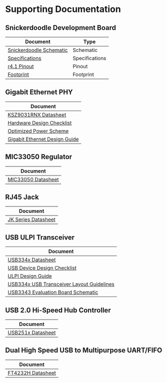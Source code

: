 # Supporting Documentation

## Snickerdoodle Development Board

<!-- <img src=https://krtkl.com/wp-content/uploads/2019/05/snickerdoodle-cj-down-1200x375.png> -->

| Document                                                                                                                                        | Type           |
| ----------------------------------------------------------------------------------------------------------------------------------------------- | -------------- |
| [Snickerdoodle Schematic](https://raw.githubusercontent.com/krtkl/open-source-schematics/master/snickerdoodle/snickerdoodle-schematic-r4p1.pdf) | Schematic      |
| [Specifications](https://krtkl.com/resources/docs/#specs-snickerdoodle)                                                                         | Specifications |
| [r4.1 Pinout](https://krtkl.com/uploads/pinout-r4.1.pdf)                                                                                        | Pinout         |
| [Footprint](https://krtkl.com/uploads/footprint-snickerdoodle.pdf)                                                                              | Footprint      |

## Gigabit Ethernet PHY

<!-- <img src=https://www.microchip.com/_images/products/medium/041233a1fdc57dbe34369f35a1d2452f.png width=20%> -->

| Document                                                                                                                 |
| ------------------------------------------------------------------------------------------------------------------------ |
| [KSZ9031RNX Datasheet](http://ww1.microchip.com/downloads/en/DeviceDoc/00002117F.pdf)                                    |
| [Hardware Design Checklist](http://ww1.microchip.com/downloads/en/DeviceDoc/KSZ9031RNX-HW-Design-Checklist-00003391.pdf) |
| [Optimized Power Scheme](http://ww1.microchip.com/downloads/en/Appnotes/ANLAN206-UNG.pdf)                                |
| [Gigabit Ethernet Design Guide](http://ww1.microchip.com/downloads/en/Appnotes/00002054A.pdf)                            |

## MIC33050 Regulator

| Document                                                                                                                                                         |
| ---------------------------------------------------------------------------------------------------------------------------------------------------------------- |
| [MIC33050 Datasheet](http://ww1.microchip.com/downloads/en/DeviceDoc/MIC33050-4MHz-Internal-Inductor-PWM-Buck-Power-Module-with-HyperLight-Load-DS20006120A.pdf) |

## RJ45 Jack

<!-- <img src=https://media.digikey.com/Photos/Pulse%20Photos/JK0654219NL.jpg width=20%/> -->

| Document                                                                                        |
| ----------------------------------------------------------------------------------------------- |
| [JK Series Datasheet](https://media.digikey.com/pdf/Data%20Sheets/Pulse%20PDFs/JK%20Series.pdf) |

## USB ULPI Transceiver

| Document                                                                                                                            |
| ----------------------------------------------------------------------------------------------------------------------------------- |
| [USB334x Datasheet](http://ww1.microchip.com/downloads/en/DeviceDoc/USB334x-Data-Sheet-DS00002646A.pdf)                             |
| [USB Device Design Checklist](http://ww1.microchip.com/downloads/en/Appnotes/00001863B.pdf)                                         |
| [ULPI Design Guide](http://ww1.microchip.com/downloads/en/Appnotes/AN19.17-Application-Note-DS00002944A.pdf)                        |
| [USB334x USB Transceiver Layout Guidelines](http://ww1.microchip.com/downloads/en/Appnotes/AN22.3-Application-Note-DS00002971A.pdf) |
| [USB3343 Evaluation Board Schematic](http://ww1.microchip.com/downloads/en/DeviceDoc/SCH_USB3343-XTAL.pdf)                          |

## USB 2.0 Hi-Speed Hub Controller

| Document                                                                           |
| ---------------------------------------------------------------------------------- |
| [USB251x Datasheet](http://ww1.microchip.com/downloads/en/DeviceDoc/00001692C.pdf) |

## Dual High Speed USB to Multipurpose UART/FIFO

| Document                                                                                      |
| --------------------------------------------------------------------------------------------- |
| [FT4232H Datasheet](https://www.ftdichip.com/Support/Documents/DataSheets/ICs/DS_FT4232H.pdf) |
